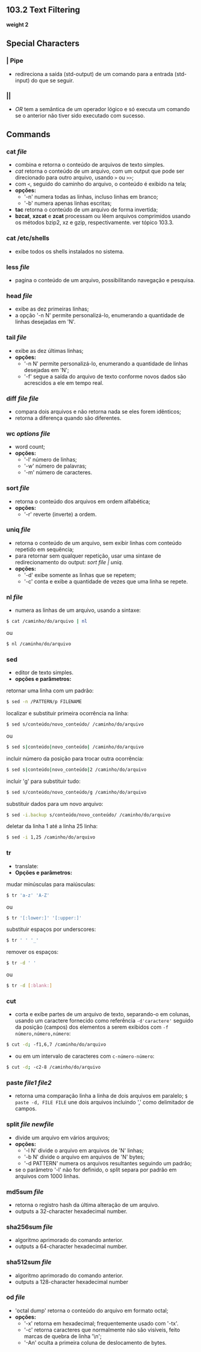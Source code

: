## 103.2 Text Filtering
__weight 2__


## Special Characters


### __|__ Pipe
- redireciona a saída (std-output) de um comando para a entrada (std-input)
do que se seguir.

### __||__
- _OR_ tem a semântica de um operador lógico e só executa um comando se o anterior
não tiver sido executado com sucesso.


## Commands


### cat *file*
- combina e retorna o conteúdo de arquivos de texto simples.
- *cat* retorna o conteúdo de um arquivo, com um output que pode ser direcionado para outro arquivo, usando ```>``` ou ```>>```; 
- com ```<```, seguido do caminho do arquivo, o conteúdo é exibido na tela;
- __opções:__
    - '-n' numera todas as linhas, incluso linhas em branco;
    - '-b' numera apenas linhas escritas;
- __tac__ retorna o conteúdo de um arquivo de forma invertida;
- __bzcat__, __xzcat__ e __zcat__ processam ou lêem arquivos comprimidos usando os métodos bzip2, xz e gzip, respectivamente. ver tópico 103.3.

### cat /etc/shells
- exibe todos os shells instalados no sistema.

### less *file*
- pagina o conteúdo de um arquivo, possibilitando navegação e pesquisa.

### head *file*
- exibe as dez primeiras linhas; 
- a opção '-n N' permite personalizá-lo, enumerando a quantidade de linhas desejadas em 'N'.

### tail *file*
- exibe as dez últimas linhas; 
- __opções:__
	- '-n N' permite personalizá-lo, enumerando a quantidade de linhas desejadas em 'N'; 
	- '-f' segue a saída do arquivo de texto conforme novos dados são acrescidos a ele em tempo real.

### diff *file file*
- compara dois arquivos e não retorna nada se eles forem idênticos;
- retorna a diferença quando são diferentes.

### wc *options file*
- word count;
- __opções:__
    - '-l' número de linhas;
    - '-w' número de palavras;
    - '-m' número de caracteres.

### sort *file*
- retorna o conteúdo dos arquivos em ordem alfabética;
- __opções:__
    - '-r' reverte (inverte) a ordem.

### uniq *file*
- retorna o conteúdo de um arquivo, sem exibir linhas com conteúdo repetido em sequência;
- para retornar sem qualquer repetição, usar uma sintaxe de redirecionamento do output: *sort file | uniq*.
- __opções:__
    - '-d' exibe somente as linhas que se repetem;
    - '-c' conta e exibe a quantidade de vezes que uma linha se repete.

### nl *file*
- numera as linhas de um arquivo, usando a sintaxe:
```bash
$ cat /caminho/do/arquivo | nl 
```
ou
```bash
$ nl /caminho/do/arquivo
```

### sed
- editor de texto simples.
- __opções e parâmetros:__

retornar uma linha com um padrão:
```bash
$ sed -n /PATTERN/p FILENAME
```

localizar e substituir primeira ocorrência na linha:
```bash
$ sed s/conteúdo/novo_conteúdo/ /caminho/do/arquivo
```
ou
```bash
$ sed s|conteúdo|novo_conteúdo| /caminho/do/arquivo
```

incluir número da posição para trocar outra ocorrência:
```bash
$ sed s|conteúdo|novo_conteúdo|2 /caminho/do/arquivo
```

incluir 'g' para substituir tudo:
```bash
$ sed s/conteúdo/novo_conteúdo/g /caminho/do/arquivo
```
substituir dados para um novo arquivo:
```bash
$ sed -i.backup s/conteúdo/novo_conteúdo/ /caminho/do/arquivo
```

deletar da linha 1 até a linha 25 linha:
```bash
$ sed -i 1,25 /caminho/do/arquivo
```

### tr
- translate:
- __Opções e parâmetros:__

mudar minúsculas para maiúsculas:
```bash
$ tr 'a-z' 'A-Z'
```
ou 
```bash
$ tr '[:lower:]' '[:upper:]'
```

substituir espaços por underscores:
```bash
$ tr ' ' '_'
```

remover os espaços:
```bash
$ tr -d ' '
```
ou
```bash
$ tr -d [:blank:]
```

### cut
- corta e exibe partes de um arquivo de texto, separando-o em colunas, usando um caractere fornecido como referência ```-d'caractere'``` 
seguido da posição \(campos) dos elementos a serem exibidos com ```-f número,número,número```:
```bash
$ cut -d; -f1,6,7 /caminho/do/arquivo
```
- ou em um intervalo de caracteres com ```c-número-número```:
```bash
$ cut -d; -c2-8 /caminho/do/arquivo
```

### paste *file1 file2*
- retorna uma comparação linha a linha de dois arquivos em paralelo;
```$ paste -d, FILE FILE``` une dois arquivos incluindo ',' como delimitador de campos.

### split *file newfile*
- divide um arquivo em vários arquivos;
- __opções:__
    - '-l N' divide o arquivo em arquivos de 'N' linhas;
	- '-b N' divide o arquivo em arquivos de 'N' bytes;
	- '-d PATTERN' numera os arquivos resultantes seguindo um padrão;
- se o parâmetro '-l' não for definido, o split separa por padrão em arquivos com 1000 linhas.

### md5sum *file*
- retorna o registro hash da última alteração de um arquivo.
- outputs a 32-character hexadecimal number.

### sha256sum *file*
- algoritmo aprimorado do comando anterior.
- outputs a 64-character hexadecimal number.

### sha512sum *file*
- algoritmo aprimorado do comando anterior.
- outputs a 128-character hexadecimal number

### od *file*
- 'octal dump' retorna o conteúdo do arquivo em formato octal; 
- __opções:__
	- '-x' retorna em hexadecimal; frequentemente usado com '-tx'.
	- '-c' retorna caracteres que normalmente não são visíveis, feito marcas de quebra de linha '\n';
	- '-An' oculta a primeira coluna de deslocamento de bytes.